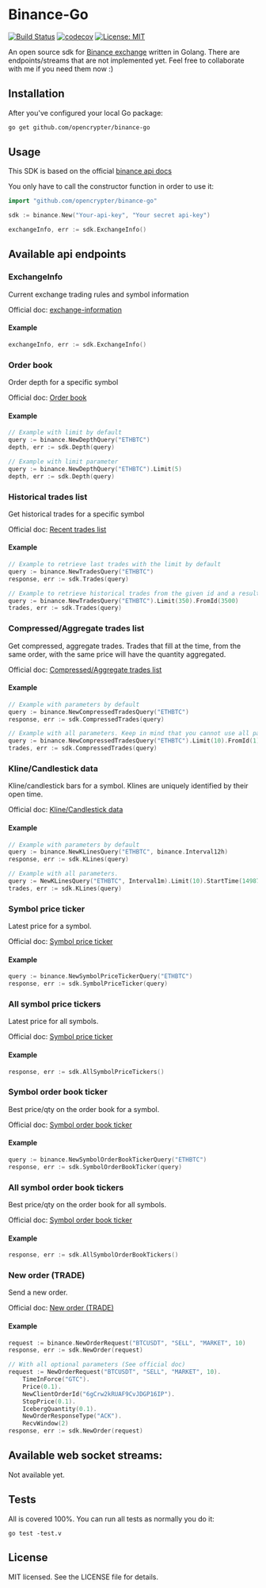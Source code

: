 # Binance-Go
[![Build Status](https://travis-ci.org/opencrypter/binance-go.svg?branch=master)](https://travis-ci.org/opencrypter/binance-go)
[![codecov](https://codecov.io/gh/opencrypter/binance-go/branch/master/graph/badge.svg)](https://codecov.io/gh/opencrypter/binance-go)
[![License: MIT](https://img.shields.io/badge/License-MIT-yellow.svg)](https://opensource.org/licenses/MIT)

An open source sdk for [Binance exchange](https://www.binance.com) written in Golang. There are endpoints/streams that
are not implemented yet. Feel free to collaborate with me if you need them now :)

## Installation
After you've configured your local Go package:
```bash
go get github.com/opencrypter/binance-go
```

## Usage
This SDK is based on the official [binance api docs](https://github.com/binance-exchange/binance-official-api-docs)

You only have to call the constructor function in order to use it:

```go
import "github.com/opencrypter/binance-go"

sdk := binance.New("Your-api-key", "Your secret api-key")

exchangeInfo, err := sdk.ExchangeInfo()
```

## Available api endpoints
### ExchangeInfo
Current exchange trading rules and symbol information

Official doc: [exchange-information](https://github.com/binance-exchange/binance-official-api-docs/blob/master/rest-api.md#exchange-information)

#### Example
```go
exchangeInfo, err := sdk.ExchangeInfo()
```

### Order book
Order depth for a specific symbol

Official doc: [Order book](https://github.com/binance-exchange/binance-official-api-docs/blob/master/rest-api.md#order-book)

#### Example
```go
// Example with limit by default
query := binance.NewDepthQuery("ETHBTC")
depth, err := sdk.Depth(query)

// Example with limit parameter
query := binance.NewDepthQuery("ETHBTC").Limit(5)
depth, err := sdk.Depth(query)
```

### Historical trades list
Get historical trades for a specific symbol

Official doc: [Recent trades list](https://github.com/binance-exchange/binance-official-api-docs/blob/master/rest-api.md#old-trade-lookup-market_data)

#### Example
```go
// Example to retrieve last trades with the limit by default
query := binance.NewTradesQuery("ETHBTC")
response, err := sdk.Trades(query)

// Example to retrieve historical trades from the given id and a result limit
query := binance.NewTradesQuery("ETHBTC").Limit(350).FromId(3500)
trades, err := sdk.Trades(query)
```

### Compressed/Aggregate trades list
Get compressed, aggregate trades. Trades that fill at the time, from the same order, with the same price will have the quantity aggregated.

Official doc: [Compressed/Aggregate trades list](https://github.com/binance-exchange/binance-official-api-docs/blob/master/rest-api.md#compressedaggregate-trades-list)

#### Example
```go
// Example with parameters by default
query := binance.NewCompressedTradesQuery("ETHBTC")
response, err := sdk.CompressedTrades(query)

// Example with all parameters. Keep in mind that you cannot use all parameters at the same time (read the official doc)
query := binance.NewCompressedTradesQuery("ETHBTC").Limit(10).FromId(1).StartTime(1498793709153).EndTime(1498793709163)
trades, err := sdk.CompressedTrades(query)
```

### Kline/Candlestick data
Kline/candlestick bars for a symbol. Klines are uniquely identified by their open time.

Official doc: [Kline/Candlestick data](https://github.com/binance-exchange/binance-official-api-docs/blob/master/rest-api.md#klinecandlestick-data)

#### Example
```go
// Example with parameters by default
query := binance.NewKLinesQuery("ETHBTC", binance.Interval12h)
response, err := sdk.KLines(query)

// Example with all parameters.
query := NewKLinesQuery("ETHBTC", Interval1m).Limit(10).StartTime(1498793709153).EndTime(1498793709163)
trades, err := sdk.KLines(query)
```

### Symbol price ticker
Latest price for a symbol.

Official doc: [Symbol price ticker](https://github.com/binance-exchange/binance-official-api-docs/blob/master/rest-api.md#symbol-price-ticker)

#### Example
```go
query := binance.NewSymbolPriceTickerQuery("ETHBTC")
response, err := sdk.SymbolPriceTicker(query)
```

### All symbol price tickers
Latest price for all symbols.

Official doc: [Symbol price ticker](https://github.com/binance-exchange/binance-official-api-docs/blob/master/rest-api.md#symbol-price-ticker)

#### Example
```go
response, err := sdk.AllSymbolPriceTickers()
```

### Symbol order book ticker
Best price/qty on the order book for a symbol.

Official doc: [Symbol order book ticker](https://github.com/binance-exchange/binance-official-api-docs/blob/master/rest-api.md#symbol-order-book-ticker)

#### Example
```go
query := binance.NewSymbolOrderBookTickerQuery("ETHBTC")
response, err := sdk.SymbolOrderBookTicker(query)
```

### All symbol order book tickers
Best price/qty on the order book for all symbols.

Official doc: [Symbol order book ticker](https://github.com/binance-exchange/binance-official-api-docs/blob/master/rest-api.md#symbol-order-book-ticker)

#### Example
```go
response, err := sdk.AllSymbolOrderBookTickers()
```

### New order (TRADE)
Send a new order.

Official doc: [New order (TRADE)](https://github.com/binance-exchange/binance-official-api-docs/blob/master/rest-api.md#new-order--trade)

#### Example
```go
request := binance.NewOrderRequest("BTCUSDT", "SELL", "MARKET", 10)
response, err := sdk.NewOrder(request)

// With all optional parameters (See official doc)
request := NewOrderRequest("BTCUSDT", "SELL", "MARKET", 10).
	TimeInForce("GTC").
	Price(0.1).
	NewClientOrderId("6gCrw2kRUAF9CvJDGP16IP").
	StopPrice(0.1).
	IcebergQuantity(0.1).
	NewOrderResponseType("ACK").
	RecvWindow(2)
response, err := sdk.NewOrder(request)
```


## Available web socket streams:
Not available yet.

## Tests
All is covered 100%. You can run all tests as normally you do it:
```
go test -test.v
```

## License
MIT licensed. See the LICENSE file for details.
